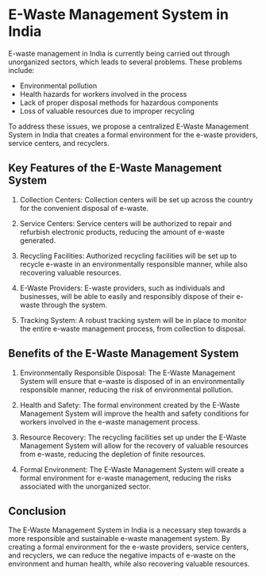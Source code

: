 # E-Waste Management System in India

E-waste management in India is currently being carried out through unorganized sectors, which leads to several problems. These problems include:

- Environmental pollution
- Health hazards for workers involved in the process
- Lack of proper disposal methods for hazardous components
- Loss of valuable resources due to improper recycling

To address these issues, we propose a centralized E-Waste Management System in India that creates a formal environment for the e-waste providers, service centers, and recyclers.

## Key Features of the E-Waste Management System

1. Collection Centers: Collection centers will be set up across the country for the convenient disposal of e-waste.

2. Service Centers: Service centers will be authorized to repair and refurbish electronic products, reducing the amount of e-waste generated.

3. Recycling Facilities: Authorized recycling facilities will be set up to recycle e-waste in an environmentally responsible manner, while also recovering valuable resources.

4. E-Waste Providers: E-waste providers, such as individuals and businesses, will be able to easily and responsibly dispose of their e-waste through the system.

5. Tracking System: A robust tracking system will be in place to monitor the entire e-waste management process, from collection to disposal.

## Benefits of the E-Waste Management System

1. Environmentally Responsible Disposal: The E-Waste Management System will ensure that e-waste is disposed of in an environmentally responsible manner, reducing the risk of environmental pollution.

2. Health and Safety: The formal environment created by the E-Waste Management System will improve the health and safety conditions for workers involved in the e-waste management process.

3. Resource Recovery: The recycling facilities set up under the E-Waste Management System will allow for the recovery of valuable resources from e-waste, reducing the depletion of finite resources.

4. Formal Environment: The E-Waste Management System will create a formal environment for e-waste management, reducing the risks associated with the unorganized sector.

## Conclusion

The E-Waste Management System in India is a necessary step towards a more responsible and sustainable e-waste management system. By creating a formal environment for the e-waste providers, service centers, and recyclers, we can reduce the negative impacts of e-waste on the environment and human health, while also recovering valuable resources.
